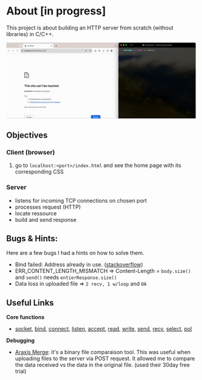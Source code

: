 # About [in progress]
This project is about building an HTTP server from scratch (without libraries) in C/C++.

![Alt Text](.documentation/walkthrough.gif)

## Objectives
### Client (browser)
1. go to ``localhost:<port>/index.html`` and see the home page with its corresponding CSS

### Server
- listens for incoming TCP connections on chosen port
- processes request (HTTP)
- locate ressource
- build and send response

## Bugs & Hints:
Here are a few bugs I had a hints on how to solve them.
- Bind failed: Address already in use. ([stackoverflow](https://stackoverflow.com/questions/15198834/bind-failed-address-already-in-use))
- ERR_CONTENT_LENGTH_MISMATCH => Content-Length = `body.size()` and `send()` needs `entierResponse.size()`
- Data loss in uploaded file => `2 recv, 1 w/loop` and `0A`

## Useful Links
**Core functions**
- [socket](https://pubs.opengroup.org/onlinepubs/9699919799/functions/socket.html), [bind](https://pubs.opengroup.org/onlinepubs/009695399/functions/bind.html), [connect](https://pubs.opengroup.org/onlinepubs/009695399/functions/connect.html), [listen](https://pubs.opengroup.org/onlinepubs/9699919799/functions/listen.html), [accept](https://pubs.opengroup.org/onlinepubs/9699919799.2013edition/functions/accept.html), [read](https://pubs.opengroup.org/onlinepubs/009604599/functions/read.html), [write](https://pubs.opengroup.org/onlinepubs/009696699/functions/write.html), [send](https://pubs.opengroup.org/onlinepubs/000095399/functions/send.html), [recv](https://pubs.opengroup.org/onlinepubs/007904975/functions/recv.html), [select](https://pubs.opengroup.org/onlinepubs/7908799/xsh/select.html#:~:text=The%20select()%20function%20tests,descriptors%20are%20ready%20to%20read.), [pol](https://pubs.opengroup.org/onlinepubs/000095399/functions/poll.html)

**Debugging**
- [Araxis Merge](https://www.araxis.com/merge/index.en): it's a binary file comparaison tool. This was useful when uploading files to the server via POST request. It allowed me to compare the data received vs the data in the original file. (used their 30day free trial)
